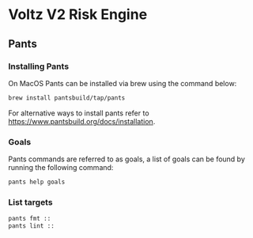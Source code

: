 # Voltz V2 Risk Engine

## Pants

### Installing Pants

On MacOS Pants can be installed via brew using the command below:

```bash
brew install pantsbuild/tap/pants
```

For alternative ways to install pants refer to https://www.pantsbuild.org/docs/installation.

### Goals

Pants commands are referred to as goals, a list of goals can be found by running the following command:

```bash
pants help goals
```

### List targets

```bash
pants fmt ::
pants lint ::
```